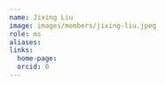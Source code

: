 ```yaml
---
name: Jixing Liu
image: images/members/jixing-liu.jpeg
role: ms
aliases:
links:
  home-page: 
  orcid: 0
---
```

